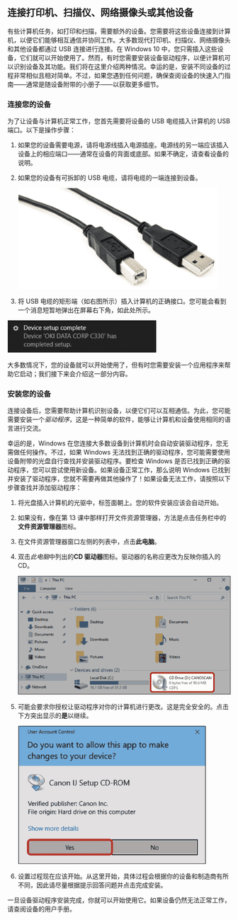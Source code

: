 ## 连接打印机、扫描仪、网络摄像头或其他设备

有些计算机任务，如打印和扫描，需要额外的设备。您需要将这些设备连接到计算机，以便它们能够相互通信并协同工作。大多数现代打印机、扫描仪、网络摄像头和其他设备都通过 USB 连接进行连接。在 Windows 10 中，您只需插入这些设备，它们就可以开始使用了。然而，有时您需要安装设备驱动程序，以便计算机可以识别设备及其功能。我们将在这里介绍两种情况。幸运的是，安装不同设备的过程非常相似且相对简单。不过，如果您遇到任何问题，确保查阅设备的快速入门指南——通常是随设备附带的小册子——以获取更多细节。

### 连接您的设备

为了让设备与计算机正常工作，您首先需要将设备的 USB 电缆插入计算机的 USB 端口。以下是操作步骤：

1.  如果您的设备需要电源，请将电源线插入电源插座。电源线的另一端应该插入设备上的相应端口——通常在设备的背面或底部。如果不确定，请查看设备的说明。

1.  如果您的设备有可拆卸的 USB 电缆，请将电缆的一端连接到设备。

    ![Image](img/f0294-01.jpg)

1.  将 USB 电缆的矩形端（如右图所示）插入计算机的正确接口。您可能会看到一个消息短暂地弹出在屏幕右下角，如此处所示。

![Image](img/f0294-02.jpg)

大多数情况下，您的设备就可以开始使用了，但有时您需要安装一个应用程序来帮助它启动；我们接下来会介绍这一部分内容。

### 安装您的设备

连接设备后，您需要帮助计算机识别设备，以便它们可以互相通信。为此，您可能需要安装一个*驱动程序*，这是一种简单的软件，能够让计算机和设备使用相同的语言进行交流。

幸运的是，Windows 在您连接大多数设备到计算机时会自动安装驱动程序，您无需做任何操作。不过，如果 Windows 无法找到正确的驱动程序，您可能需要使用设备附带的光盘自行查找并安装驱动程序。要检查 Windows 是否已找到正确的驱动程序，您可以尝试使用新设备。如果设备正常工作，那么说明 Windows 已找到并安装了驱动程序，您就不需要再做其他操作了！如果设备无法工作，请按照以下步骤查找并添加驱动程序：

1.  将光盘插入计算机的光驱中，标签面朝上。您的软件安装应该会自动开始。

1.  如果没有，像在第 13 课中那样打开文件资源管理器，方法是点击任务栏中的**文件资源管理器**图标。

1.  在文件资源管理器窗口左侧的列表中，点击**此电脑**。

1.  双击*此电脑*中列出的**CD 驱动器**图标。驱动器的名称应更改为反映你插入的 CD。

    ![Image](img/f0295-01.jpg)

1.  可能会要求你授权让驱动程序对你的计算机进行更改。这是完全安全的。点击下方突出显示的**是**以继续。

    ![Image](img/f0296-01.jpg)

1.  设置过程现在应该开始。从这里开始，具体过程会根据你的设备和制造商有所不同，因此请尽量根据提示回答问题并点击完成安装。

一旦设备驱动程序安装完成，你就可以开始使用它。如果设备仍然无法正常工作，请查阅设备的用户手册。
